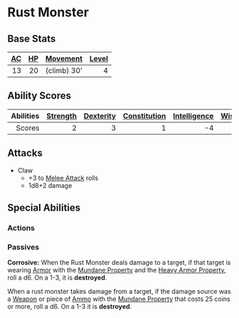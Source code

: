 # Rust Monster

## Base Stats

| [AC](../../../Player%20Characters/Derived%20Statistics/Armor%20Class.md) | [HP](../../../Player%20Characters/Derived%20Statistics/Health%20Points.md) | [Movement](../../../Game%20Procedures/Movement.md) | [Level](../../../Player%20Characters/Derived%20Statistics/Level.md) |
| -----------------------------------------------------------------------: | -------------------------------------------------------------------------: | -------------------------------------------------: | ------------------------------------------------------------------: |
|                                                                       13 |                                                                         20 |                                        (climb) 30' |                                                                   4 |

## Ability Scores

| Abilities | [Strength](../../../Player%20Characters/Chosen%20Statistics/Strength.md) | [Dexterity](../../../Player%20Characters/Chosen%20Statistics/Dexterity.md) | [Constitution](../../../Player%20Characters/Chosen%20Statistics/Constitution.md) | [Intelligence](../../../Player%20Characters/Chosen%20Statistics/Intelligence.md) | [Wisdom](../../../Player%20Characters/Chosen%20Statistics/Wisdom.md)<br> | [Charisma](../../../Player%20Characters/Chosen%20Statistics/Charisma.md)<br> |
| --------: | -----------------------------------------------------------------------: | -------------------------------------------------------------------------: | -------------------------------------------------------------------------------: | -------------------------------------------------------------------------------: | -----------------------------------------------------------------------: | ---------------------------------------------------------------------------: |
|    Scores |                                                                        2 |                                                                          3 |                                                                                1 |                                                                               -4 |                                                                        1 |                                                                           -3 |

## Attacks

- Claw
	- +3 to [Melee Attack](../../../Game%20Procedures/Melee%20Attack.md) rolls
	- 1d8+2 damage

## Special Abilities

### Actions

### Passives

**Corrosive:** When the Rust Monster deals damage to a target, if that target is wearing [Armor](../../../Items/Armor/Armor.md) with the [Mundane Property](../../../Items/Material%20Properties/Mundane%20Property.md) and the [Heavy Armor Property](../../../Items/Armor/Armor%20Properties/Heavy%20Armor%20Property.md), roll a d6. On a 1-3, it is **destroyed**.

When a rust monster takes damage from a target, if the damage source was a [Weapon](../../../Items/Weapons/Weapons.md) or piece of [Ammo](../../../Items/Weapon%20Properties/Ammo%20Property.md) with the [Mundane Property](../../../Items/Material%20Properties/Mundane%20Property.md) that costs 25 coins or more, roll a d6. On a 1-3 it is **destroyed**.
